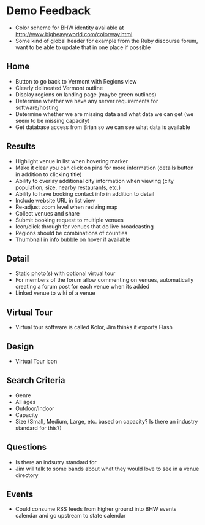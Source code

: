 # Demo Feedback
* Color scheme for BHW identity available at http://www.bigheavyworld.com/colorway.html
* Some kind of global header for example from the Ruby discourse forum, want to be able to update that in one place if possible

## Home
* Button to go back to Vermont with Regions view
* Clearly delineated Vermont outline
* Display regions on landing page (maybe green outlines)
* Determine whether we have any server requirements for software/hosting
* Determine whether we are missing data and what data we can get (we seem to be missing capacity)
* Get database access from Brian so we can see what data is available

## Results
* Highlight venue in list when hovering marker
* Make it clear you can click on pins for more information (details button in addition to clicking title)
* Ability to overlay additional city information when viewing (city population, size, nearby restaurants, etc.)
* Ability to have booking contact info in addition to detail
* Include website URL in list view
* Re-adjust zoom level when resizing map
* Collect venues and share
* Submit booking request to multiple venues
* Icon/click through for venues that do live broadcasting
* Regions should be combinations of counties
* Thumbnail in info bubble on hover if available

## Detail
* Static photo(s) with optional virtual tour
* For members of the forum allow commenting on venues, automatically creating a forum post for each venue when its added
* Linked venue to wiki of a venue

## Virtual Tour
* Virtual tour software is called Kolor, Jim thinks it exports Flash

## Design
* Virtual Tour icon

## Search Criteria
* Genre
* All ages
* Outdoor/Indoor
* Capacity
* Size (Small, Medium, Large, etc. based on capacity? Is there an industry standard for this?)

## Questions
* Is there an indsutry standard for
* Jim will talk to some bands about what they would love to see in a venue directory

## Events
* Could consume RSS feeds from higher ground into BHW events calendar and go upstream to state calendar
